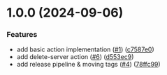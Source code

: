 # 1.0.0 (2024-09-06)


### Features

* add basic action implementation ([#1](https://github.com/CycriLabs/hetzner-cloud-api-action/issues/1)) ([c7587e0](https://github.com/CycriLabs/hetzner-cloud-api-action/commit/c7587e03f58e61d49c72ceb49665772a519b755e))
* add delete-server action ([#6](https://github.com/CycriLabs/hetzner-cloud-api-action/issues/6)) ([d553ec9](https://github.com/CycriLabs/hetzner-cloud-api-action/commit/d553ec99d5b8c8677782cf93104479492d28d540))
* add release pipeline & moving tags ([#4](https://github.com/CycriLabs/hetzner-cloud-api-action/issues/4)) ([78ffc99](https://github.com/CycriLabs/hetzner-cloud-api-action/commit/78ffc99ea0eefa2417f092f188ceff80cbdf4f9d))
